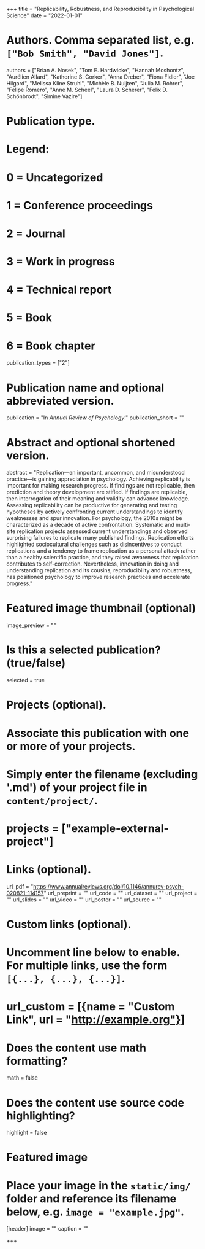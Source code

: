 +++
title = "Replicability, Robustness, and Reproducibility in Psychological Science"
date = "2022-01-01"

# Authors. Comma separated list, e.g. `["Bob Smith", "David Jones"]`.
authors = ["Brian A. Nosek", "Tom E. Hardwicke", "Hannah Moshontz", "Aurélien Allard", "Katherine S. Corker", "Anna Dreber", "Fiona Fidler", "Joe Hilgard", "Melissa Kline Struhl", "Michèle B. Nuijten", "Julia M. Rohrer", "Felipe Romero", "Anne M. Scheel", "Laura D. Scherer", "Felix D. Schönbrodt", "Simine Vazire"]

# Publication type.
# Legend:
# 0 = Uncategorized
# 1 = Conference proceedings
# 2 = Journal
# 3 = Work in progress
# 4 = Technical report
# 5 = Book
# 6 = Book chapter
publication_types = ["2"]

# Publication name and optional abbreviated version.
publication = "In *Annual Review of Psychology*."
publication_short = ""

# Abstract and optional shortened version.
abstract = "Replication—an important, uncommon, and misunderstood practice—is gaining appreciation in psychology. Achieving replicability is important for making research progress. If findings are not replicable, then prediction and theory development are stifled. If findings are replicable, then interrogation of their meaning and validity can advance knowledge. Assessing replicability can be productive for generating and testing hypotheses by actively confronting current understandings to identify weaknesses and spur innovation. For psychology, the 2010s might be characterized as a decade of active confrontation. Systematic and multi-site replication projects assessed current understandings and observed surprising failures to replicate many published findings. Replication efforts highlighted sociocultural challenges such as disincentives to conduct replications and a tendency to frame replication as a personal attack rather than a healthy scientific practice, and they raised awareness that replication contributes to self-correction. Nevertheless, innovation in doing and understanding replication and its cousins, reproducibility and robustness, has positioned psychology to improve research practices and accelerate progress."

# Featured image thumbnail (optional)
image_preview = ""

# Is this a selected publication? (true/false)
selected = true

# Projects (optional).
#   Associate this publication with one or more of your projects.
#   Simply enter the filename (excluding '.md') of your project file in `content/project/`.
# projects = ["example-external-project"]

# Links (optional).
url_pdf = "https://www.annualreviews.org/doi/10.1146/annurev-psych-020821-114157"
url_preprint = ""
url_code = ""
url_dataset = ""
url_project = ""
url_slides = ""
url_video = ""
url_poster = ""
url_source = ""

# Custom links (optional).
#   Uncomment line below to enable. For multiple links, use the form `[{...}, {...}, {...}]`.
# url_custom = [{name = "Custom Link", url = "http://example.org"}]

# Does the content use math formatting?
math = false

# Does the content use source code highlighting?
highlight = false

# Featured image
# Place your image in the `static/img/` folder and reference its filename below, e.g. `image = "example.jpg"`.
[header]
image = ""
caption = ""

+++

